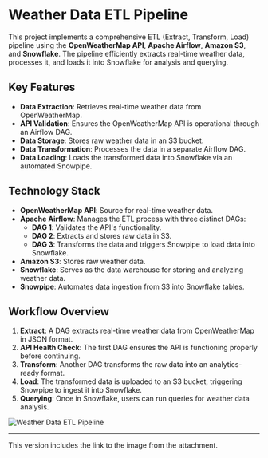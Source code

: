 # Weather Data ETL Pipeline

This project implements a comprehensive ETL (Extract, Transform, Load) pipeline using the **OpenWeatherMap API**, **Apache Airflow**, **Amazon S3**, and **Snowflake**. The pipeline efficiently extracts real-time weather data, processes it, and loads it into Snowflake for analysis and querying.

## Key Features

- **Data Extraction**: Retrieves real-time weather data from OpenWeatherMap.
- **API Validation**: Ensures the OpenWeatherMap API is operational through an Airflow DAG.
- **Data Storage**: Stores raw weather data in an S3 bucket.
- **Data Transformation**: Processes the data in a separate Airflow DAG.
- **Data Loading**: Loads the transformed data into Snowflake via an automated Snowpipe.

## Technology Stack

- **OpenWeatherMap API**: Source for real-time weather data.
- **Apache Airflow**: Manages the ETL process with three distinct DAGs:
  - **DAG 1**: Validates the API's functionality.
  - **DAG 2**: Extracts and stores raw data in S3.
  - **DAG 3**: Transforms the data and triggers Snowpipe to load data into Snowflake.
- **Amazon S3**: Stores raw weather data.
- **Snowflake**: Serves as the data warehouse for storing and analyzing weather data.
- **Snowpipe**: Automates data ingestion from S3 into Snowflake tables.

## Workflow Overview

1. **Extract**: A DAG extracts real-time weather data from OpenWeatherMap in JSON format.
2. **API Health Check**: The first DAG ensures the API is functioning properly before continuing.
3. **Transform**: Another DAG transforms the raw data into an analytics-ready format.
4. **Load**: The transformed data is uploaded to an S3 bucket, triggering Snowpipe to ingest it into Snowflake.
5. **Querying**: Once in Snowflake, users can run queries for weather data analysis.

![Weather Data ETL Pipeline](https://github.com/user-attachments/assets/08d61b3f-3ebb-4a8b-a9a3-11a4d23da6e9)

--- 

This version includes the link to the image from the attachment.
